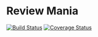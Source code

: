 # Review Mania
[![Build Status](https://secure.travis-ci.org/ankitvr/ReviewMania.png?branch=master)](https://travis-ci.org/ankitvr/ReviewMania)
[![Coverage Status](https://coveralls.io/repos/ankitvr/ReviewMania/badge.svg?branch=master)](https://coveralls.io/r/ankitvr/ReviewMania/?branch=master)

